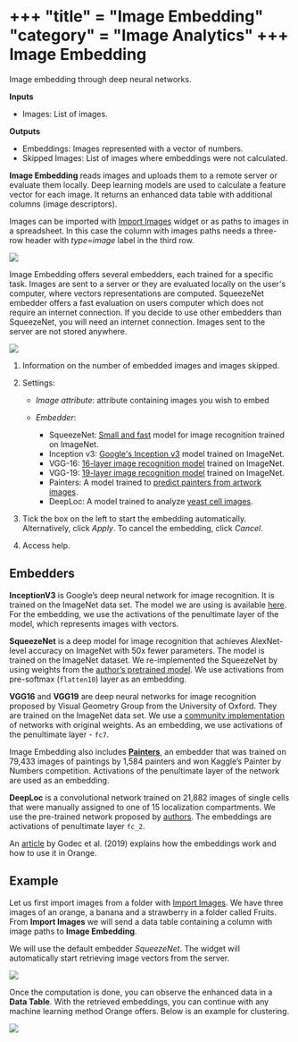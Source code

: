 +++
"title" = "Image Embedding"
"category" = "Image Analytics"
+++
Image Embedding
================

Image embedding through deep neural networks.

**Inputs**

- Images: List of images.

**Outputs**

- Embeddings: Images represented with a vector of numbers.
- Skipped Images: List of images where embeddings were not calculated.

**Image Embedding** reads images and uploads them to a remote server or evaluate them locally. Deep learning models are used to calculate a feature vector for each image. It returns an enhanced data table with additional columns (image descriptors).

Images can be imported with [Import Images](../importimages/) widget or as paths to images in a spreadsheet. In this case the column with images paths needs a three-row header with *type=image* label in the third row.

![](../images/header-example.png)

Image Embedding offers several embedders, each trained for a specific task. Images are sent to a server or they are evaluated locally on the user's computer, where vectors representations are computed. SqueezeNet embedder offers a fast evaluation on users computer which does not require an internet connection. If you decide to use other embedders than SqueezeNet, you will need an internet connection. Images sent to the server are not stored anywhere.

![](../images/ImageEmbedding-stamped.png)

1. Information on the number of embedded images and images skipped.
2. Settings:
   - *Image attribute*: attribute containing images you wish to embed
   - *Embedder*:

      - SqueezeNet: [Small and fast](https://arxiv.org/abs/1602.07360) model for image recognition trained on ImageNet.
      - Inception v3: [Google's Inception v3](https://arxiv.org/abs/1512.00567) model trained on ImageNet.
      - VGG-16: [16-layer image recognition model](https://arxiv.org/abs/1409.1556) trained on ImageNet.
      - VGG-19: [19-layer image recognition model](https://arxiv.org/abs/1409.1556) trained on ImageNet.
      - Painters: A model trained to [predict painters from artwork images](http://blog.kaggle.com/2016/11/17/painter-by-numbers-competition-1st-place-winners-interview-nejc-ilenic/).
      - DeepLoc: A model trained to analyze [yeast cell images](https://www.ncbi.nlm.nih.gov/pubmed/29036616).

3. Tick the box on the left to start the embedding automatically. Alternatively, click *Apply*. To cancel the embedding, click *Cancel*.
4. Access help.

Embedders
---------

**InceptionV3** is Google’s deep neural network for image recognition. It is trained on the ImageNet data set. The model we are using is available [here](http://download.tensorflow.org/models/image/imagenet/inception-2015-12-05.tgz). For the embedding, we use the activations of the penultimate layer of the model, which represents images with vectors. 

**SqueezeNet** is a deep model for image recognition that achieves AlexNet-level accuracy on ImageNet with 50x fewer parameters. The model is trained on the ImageNet dataset. We re-implemented the SqueezeNet by using weights from the [author’s pretrained model](https://github.com/DeepScale/SqueezeNet). We use activations from pre-softmax (`flatten10`) layer as an embedding.

**VGG16** and **VGG19** are deep neural networks for image recognition proposed by Visual Geometry Group from the University of Oxford. They are trained on the ImageNet data set. We use a [community implementation](https://github.com/machrisaa/tensorflow-vgg) of networks with original weights. As an embedding, we use activations of the penultimate layer - `fc7`.

Image Embedding also includes [**Painters**](https://github.com/inejc/painters), an embedder that was trained on 79,433 images of paintings by 1,584 painters and won Kaggle’s Painter by Numbers competition. Activations of the penultimate layer of the network are used as an embedding.

**DeepLoc** is a convolutional network trained on 21,882 images of single cells that were manually assigned to one of 15 localization compartments. We use the pre-trained network proposed by [authors](https://github.com/okraus/DeepLoc). The embeddings are activations of penultimate layer `fc_2`. 

An [article](https://www.nature.com/articles/s41467-019-12397-x) by Godec et al. (2019) explains how the embeddings work and how to use it in Orange.

Example
-------

Let us first import images from a folder with [Import Images](../importimages/). We have three images of an orange, a banana and a strawberry in a folder called Fruits. From **Import Images** we will send a data table containing a column with image paths to **Image Embedding**.

We will use the default embedder *SqueezeNet*. The widget will automatically start retrieving image vectors from the server.

![](../images/ImageEmbedding-Example1.png)

Once the computation is done, you can observe the enhanced data in a **Data Table**. With the retrieved embeddings, you can continue with any machine learning method Orange offers. Below is an example for clustering.

![](../images/ImageEmbedding-Example2.png)
